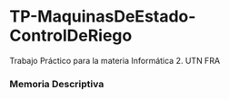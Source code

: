 # TP-MaquinasDeEstado-ControlDeRiego
Trabajo Práctico para la materia Informática 2. UTN FRA

### Memoria Descriptiva
